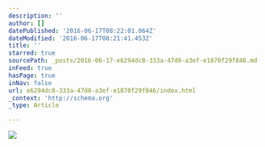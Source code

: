 ```yaml
---
description: ''
author: []
datePublished: '2016-06-17T08:22:01.064Z'
dateModified: '2016-06-17T08:21:41.453Z'
title: ''
starred: true
sourcePath: _posts/2016-06-17-e6294dc8-333a-47d8-a3ef-e1870f29f846.md
inFeed: true
hasPage: true
inNav: false
url: e6294dc8-333a-47d8-a3ef-e1870f29f846/index.html
_context: 'http://schema.org'
_type: Article

---
```

![](https://the-grid-user-content.s3-us-west-2.amazonaws.com/0f3505bc-a032-451e-bb55-ee5a5a5a5bfb.png)